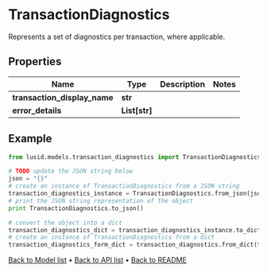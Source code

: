 # TransactionDiagnostics

Represents a set of diagnostics per transaction, where applicable.

## Properties
Name | Type | Description | Notes
------------ | ------------- | ------------- | -------------
**transaction_display_name** | **str** |  | 
**error_details** | **List[str]** |  | 

## Example

```python
from lusid.models.transaction_diagnostics import TransactionDiagnostics

# TODO update the JSON string below
json = "{}"
# create an instance of TransactionDiagnostics from a JSON string
transaction_diagnostics_instance = TransactionDiagnostics.from_json(json)
# print the JSON string representation of the object
print TransactionDiagnostics.to_json()

# convert the object into a dict
transaction_diagnostics_dict = transaction_diagnostics_instance.to_dict()
# create an instance of TransactionDiagnostics from a dict
transaction_diagnostics_form_dict = transaction_diagnostics.from_dict(transaction_diagnostics_dict)
```
[Back to Model list](../README.md#documentation-for-models) &#8226; [Back to API list](../README.md#documentation-for-api-endpoints) &#8226; [Back to README](../README.md)


